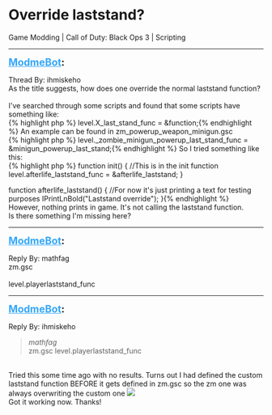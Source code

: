 # Override laststand?
Game Modding | Call of Duty: Black Ops 3 | Scripting

---
<strong style="font-size: 1.4em;"><span style="text-decoration: underline;text-decoration-color: #34a7f9;"><span style="color:#34a7f9;">ModmeBot</span></span>:</strong>

<p>Thread By: ihmiskeho<br />As the title suggests, how does one override the normal laststand function?<br /><br />I&#39;ve searched through some scripts and found that some scripts have something like:<br />{% highlight php %}
level.X_last_stand_func = &amp;function;{% endhighlight %}
An example can be found in zm_powerup_weapon_minigun.gsc<br />{% highlight php %}
level._zombie_minigun_powerup_last_stand_func = &amp;minigun_powerup_last_stand;{% endhighlight %}
So I tried something like this:<br />{% highlight php %}
function init()
{
	//This is in the init function
	level.afterlife_laststand_func 	= &amp;afterlife_laststand;
}


function afterlife_laststand()
{
	//For now it&#39;s just printing a text for testing purposes
	IPrintLnBold("Laststand override");
}{% endhighlight %}
<br />However, nothing prints in game. It&#39;s not calling the laststand function.<br />Is there something I&#39;m missing here?</p>

---
<strong style="font-size: 1.4em;"><span style="text-decoration: underline;text-decoration-color: #34a7f9;"><span style="color:#34a7f9;">ModmeBot</span></span>:</strong>

<p>Reply By: mathfag<br />zm.gsc<br /> <br />level.playerlaststand_func</p>

---
<strong style="font-size: 1.4em;"><span style="text-decoration: underline;text-decoration-color: #34a7f9;"><span style="color:#34a7f9;">ModmeBot</span></span>:</strong>

<p>Reply By: ihmiskeho<br /><blockquote><em>mathfag</em><br />zm.gsc   level.playerlaststand_func</blockquote><br /> Tried this some time ago with no results. Turns out I had defined the custom laststand function BEFORE it gets defined in zm.gsc so the zm one was always overwriting the custom one <img style="max-width: 500px;" src="http://aviacreations.com/modme/emoticons/poker.png"><br />Got it working now. Thanks!</p>
